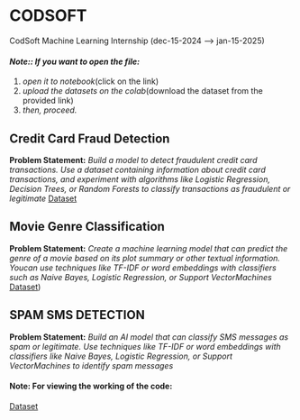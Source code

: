 # CODSOFT
CodSoft Machine Learning Internship (dec-15-2024  -->  jan-15-2025)
#### _Note:: If you want to open the file:_
1. _open it to notebook_(click on the link)
2. _upload the datasets on the colab_(download the dataset from the provided link)
3.  _then, proceed._
            
## Credit Card Fraud Detection
**Problem Statement:**  _Build a model to detect fraudulent credit card transactions. Use a dataset containing information about credit card transactions, and experiment with algorithms like Logistic Regression, Decision Trees, or Random Forests to classify transactions as fraudulent or legitimate_
[Dataset](https://www.kaggle.com/datasets/kartik2112/fraud-detection)


## Movie Genre Classification
**Problem Statement:**  _Create a machine learning model that can predict the genre of a movie based on its plot summary or other textual information. Youcan use techniques like TF-IDF or word embeddings with classifiers such as Naive Bayes, Logistic Regression, or Support VectorMachines_
[Dataset](https://drive.google.com/drive/folders/1neXU9EnhMex9dc0u670Am22n9XDII4ht?usp=drive_link))



## SPAM SMS DETECTION
**Problem Statement:** _Build an AI model that can classify SMS messages as spam or legitimate. Use techniques like TF-IDF or word embeddings with classifiers like Naive Bayes, Logistic Regression, or Support VectorMachines to identify spam messages_
#### Note: For viewing the working of the code:
[Dataset](https://drive.google.com/drive/folders/1toOaQ1COFPPoZxZZ6aBuMIOXXSs7R9b7?usp=drive_link)

